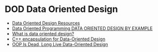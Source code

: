 DOD Data Oriented Design
========================

* [Data Oriented Design Resources](https://github.com/dbartolini/data-oriented-design)
* [Data Oriented Programming DATA ORIENTED DESIGN BY EXAMPLE](https://dataorientedprogramming.wordpress.com/tag/mike-acton/)
* [What is data oriented design?](https://stackoverflow.com/questions/1641580/what-is-data-oriented-design)
* [C++ encapsulation for Data-Oriented Design](http://bannalia.blogspot.kr/2015/08/c-encapsulation-for-data-oriented-design.html)
* [OOP Is Dead, Long Live Data-Oriented Design](https://www.youtube.com/watch?v=g1TsP60z2OQ)
